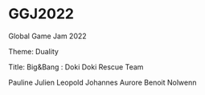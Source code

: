 # GGJ2022
Global Game Jam 2022

Theme: Duality

Title: Big&Bang : Doki Doki Rescue Team


Pauline
Julien
Leopold
Johannes
Aurore
Benoit
Nolwenn
